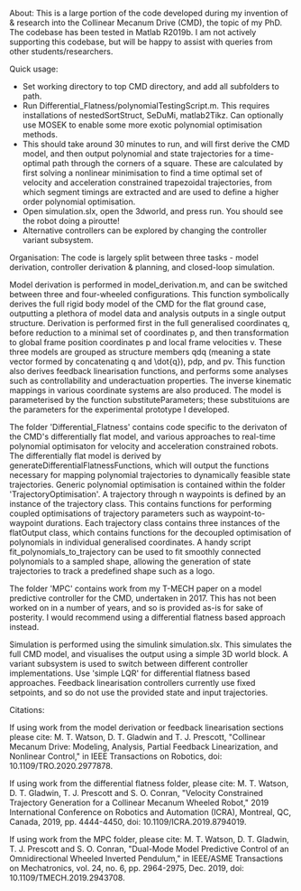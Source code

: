 About:
This is a large portion of the code developed during my invention of & research into the Collinear Mecanum Drive (CMD), the topic of my PhD. The codebase has been tested in Matlab R2019b. I am not actively supporting this codebase, but will be happy to assist with queries from other students/researchers.

Quick usage:
- Set working directory to top CMD directory, and add all subfolders to path.
- Run Differential_Flatness/polynomialTestingScript.m. This requires installations of nestedSortStruct, SeDuMi, matlab2Tikz. Can optionally use MOSEK to enable some more exotic polynomial optimisation methods.
- This should take around 30 minutes to run, and will first derive the CMD model, and then output polynomial and state trajectories for a time-optimal path through the corners of a square. These are calculated by first solving a nonlinear minimisation to find a time optimal set of velocity and acceleration constrained trapezoidal trajectories, from which segment timings are extracted and are used to define a higher order polynomial optimisation. 
- Open simulation.slx, open the 3dworld, and press run. You should see the robot doing a piroutte!
- Alternative controllers can be explored by changing the controller variant subsystem.


Organisation:
The code is largely split between three tasks - model derivation, controller derivation & planning, and closed-loop simulation.

Model derivation is performed in model_derivation.m, and can be switched between three and four-wheeled configurations. This function symbolically derives the full rigid body model of the CMD for the flat ground case, outputting a plethora of model data and analysis outputs in a single output structure. Derivation is performed first in the full generalised coordinates q, before reduction to a minimal set of coordinates p, and then transformation to global frame position coordinates p and local frame velocities v. These three models are grouped as structure members qdq (meaning a state vector formed by concatenating q and \dot{q}), pdp, and pv. This function also derives feedback linearisation functions, and performs some analyses such as controllability and underactuation properties. The inverse kinematic mappings in various coordinate systems are also produced. The model is parameterised by the function substituteParameters; these substituions are the parameters for the experimental prototype I developed.

The folder 'Differential_Flatness' contains code specific to the derivaton of the CMD's differentially flat model, and various approaches to real-time polynomial optimisaton for velocity and acceleration constrained robots. The differentially flat model is derived by generateDifferentialFlatnessFunctions, which will output the functions necessary for mapping polynomial trajectories to dynamically feasible state trajectories. Generic polynomial optimisation is contained within the folder 'TrajectoryOptimisation'. A trajectory through n waypoints is defined by an instance of the trajectory class. This contains functions for performing coupled optimisations of trajectory parameters such as waypoint-to-waypoint durations. Each trajectory class contains three instances of the flatOutput class, which contains functions for the decoupled optimisation of polynomials in individual generalised coordinates. A handy script fit_polynomials_to_trajectory can be used to fit smoothly connected polynomials to a sampled shape, allowing the generation of state trajectories to track a predefined shape such as a logo.

The folder 'MPC' contains work from my T-MECH paper on a model predictive controller for the CMD, undertaken in 2017. This has not been worked on in a number of years, and so is provided as-is for sake of posterity. I would recommend using a differential flatness based approach instead.

Simulation is performed using the simulink simulation.slx. This simulates the full CMD model, and visualises the output using a simple 3D world block. A variant subsystem is used to switch between different controller implementations. Use 'simple LQR' for differential flatness based approaches. Feedback linearisation controllers currently use fixed setpoints, and so do not use the provided state and input trajectories.



Citations:

If using work from the model derivation or feedback linearisation sections please cite: 
M. T. Watson, D. T. Gladwin and T. J. Prescott, "Collinear Mecanum Drive: Modeling, Analysis, Partial Feedback Linearization, and Nonlinear Control," in IEEE Transactions on Robotics, doi: 10.1109/TRO.2020.2977878.

If using work from the differential flatness folder, please cite:
M. T. Watson, D. T. Gladwin, T. J. Prescott and S. O. Conran, "Velocity Constrained Trajectory Generation for a Collinear Mecanum Wheeled Robot," 2019 International Conference on Robotics and Automation (ICRA), Montreal, QC, Canada, 2019, pp. 4444-4450, doi: 10.1109/ICRA.2019.8794019.

If using work from the MPC folder, please cite:
M. T. Watson, D. T. Gladwin, T. J. Prescott and S. O. Conran, "Dual-Mode Model Predictive Control of an Omnidirectional Wheeled Inverted Pendulum," in IEEE/ASME Transactions on Mechatronics, vol. 24, no. 6, pp. 2964-2975, Dec. 2019, doi: 10.1109/TMECH.2019.2943708.

